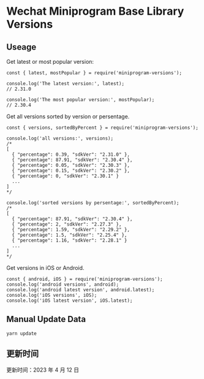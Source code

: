 
# Wechat Miniprogram Base Library Versions

## Useage

Get latest or most popular version:

```;
const { latest, mostPopular } = require('miniprogram-versions');

console.log('The latest version:', latest);
// 2.31.0

console.log('The most popular version:', mostPopular);
// 2.30.4

```

Get all versions sorted by version or persentage.

```
const { versions, sortedByPercent } = require('miniprogram-versions');

console.log('all versions:', versions);
/*
[
  { "percentage": 0.39, "sdkVer": "2.31.0" },
  { "percentage": 87.91, "sdkVer": "2.30.4" },
  { "percentage": 0.05, "sdkVer": "2.30.3" },
  { "percentage": 0.15, "sdkVer": "2.30.2" },
  { "percentage": 0, "sdkVer": "2.30.1" }
  ...
]
*/

console.log('sorted versions by persentage:', sortedByPercent);
/*
[
  { "percentage": 87.91, "sdkVer": "2.30.4" },
  { "percentage": 2, "sdkVer": "2.27.3" },
  { "percentage": 1.59, "sdkVer": "2.29.2" },
  { "percentage": 1.5, "sdkVer": "2.25.4" },
  { "percentage": 1.16, "sdkVer": "2.28.1" }
  ...
]
*/
```

Get versions in iOS or Android.

```
const { android, iOS } = require('miniprogram-versions');
console.log('android versions', android);
console.log('android latest version', android.latest);
console.log('iOS versions', iOS);
console.log('iOS latest version', iOS.latest);
```

## Manual Update Data

```
yarn update
```

## 更新时间

更新时间：2023 年 4 月 12 日
